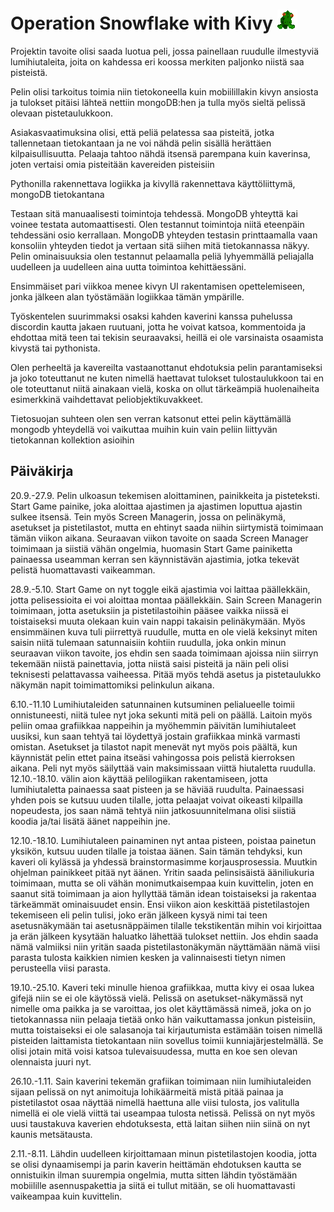 # Operation Snowflake with Kivy ![A1](https://github.com/JoonaKhr/operation-snowflake-kivy/blob/master/resources/imgs/A1.png)
Projektin tavoite olisi saada luotua peli, jossa painellaan ruudulle ilmestyviä lumihiutaleita, joita on kahdessa eri koossa merkiten paljonko niistä saa pisteistä.

Pelin olisi tarkoitus toimia niin tietokoneella kuin mobiilillakin kivyn ansiosta ja tulokset pitäisi lähteä nettiin mongoDB:hen ja tulla myös sieltä pelissä olevaan
pistetaulukkoon.

Asiakasvaatimuksina olisi, että peliä pelatessa saa pisteitä,  jotka tallennetaan tietokantaan ja ne voi nähdä pelin sisällä herättäen kilpaisullisuutta.
Pelaaja tahtoo nähdä itsensä parempana kuin kaverinsa, joten vertaisi omia pisteitään kavereiden pisteisiin

Pythonilla rakennettava logiikka ja kivyllä rakennettava käyttöliittymä, mongoDB tietokantana

Testaan sitä manuaalisesti toimintoja tehdessä. MongoDB yhteyttä kai voinee testata automaattisesti. Olen testannut toimintoja niitä eteenpäin tehdessäni osio kerrallaan. MongoDB yhteyden testasin printtaamalla vaan konsoliin yhteyden tiedot ja vertaan sitä siihen mitä tietokannassa näkyy. Pelin ominaisuuksia olen testannut pelaamalla peliä lyhyemmällä peliajalla uudelleen ja uudelleen aina uutta toimintoa kehittäessäni.

Ensimmäiset pari viikkoa menee kivyn UI rakentamisen opettelemiseen, jonka jälkeen alan työstämään logiikkaa tämän ympärille.

Työskentelen suurimmaksi osaksi kahden kaverini kanssa puhelussa discordin kautta jakaen ruutuani, jotta he voivat katsoa, kommentoida ja ehdottaa mitä teen tai tekisin seuraavaksi, heillä ei ole varsinaista osaamista kivystä tai pythonista.

Olen perheeltä ja kavereilta vastaanottanut ehdotuksia pelin parantamiseksi ja joko toteuttanut ne kuten nimellä haettavat tulokset tulostaulukkoon tai en ole toteuttanut niitä ainakaan vielä, koska on ollut tärkeämpiä huolenaiheita esimerkkinä vaihdettavat peliobjektikuvakkeet.

Tietosuojan suhteen olen sen verran katsonut ettei pelin käyttämällä mongodb yhteydellä voi vaikuttaa muihin kuin vain peliin liittyvän tietokannan kollektion asioihin

## Päiväkirja
20.9.-27.9. Pelin ulkoasun tekemisen aloittaminen, painikkeita ja pisteteksti. Start Game painike, joka aloittaa ajastimen ja ajastimen loputtua ajastin sulkee itsensä.
Tein myös Screen Managerin, jossa on pelinäkymä, asetukset ja pistetilastot, mutta en ehtinyt saada niihin siirtymistä toimimaan tämän viikon aikana. Seuraavan viikon tavoite on saada Screen Manager toimimaan ja siistiä vähän ongelmia, huomasin Start Game painiketta painaessa useamman kerran sen käynnistävän ajastimia, jotka tekevät pelistä huomattavasti vaikeamman.

28.9.-5.10. Start Game on nyt toggle eikä ajastimia voi laittaa päällekkäin, jotta pelisessioita ei voi aloittaa montaa päällekkäin. Sain Screen Managerin toimimaan, jotta asetuksiin ja pistetilastoihin pääsee vaikka niissä ei toistaiseksi muuta olekaan kuin vain nappi takaisin pelinäkymään. Myös ensimmäinen kuva tuli piirrettyä ruudulle, mutta en ole vielä keksinyt miten saisin niitä tulemaan satunnaisiin kohtiin ruudulla, joka onkin minun seuraavan viikon tavoite, jos ehdin sen saada toimimaan ajoissa niin siirryn tekemään niistä painettavia, jotta niistä saisi pisteitä ja näin peli olisi teknisesti pelattavassa vaiheessa. Pitää myös tehdä asetus ja pistetaulukko näkymän napit toimimattomiksi pelinkulun aikana.

6.10.-11.10 Lumihiutaleiden satunnainen kutsuminen pelialueelle toimii onnistuneesti, niitä tulee nyt joka sekunti mitä peli on päällä. Laitoin myös peliin omaa grafiikkaa nappeihin ja myöhemmin päivitän lumihiutaleet uusiksi, kun saan tehtyä tai löydettyä jostain grafiikkaa minkä varmasti omistan. Asetukset ja tilastot napit menevät nyt myös pois päältä, kun käynnistät pelin ettet paina itseäsi vahingossa pois pelistä kierroksen aikana. Peli nyt myös säilyttää vain maksimissaan viittä hiutaletta ruudulla. 12.10.-18.10. välin aion käyttää pelilogiikan rakentamiseen, jotta lumihiutaletta painaessa saat pisteen ja se häviää ruudulta. Painaessasi yhden pois se kutsuu uuden tilalle, jotta pelaajat voivat oikeasti kilpailla nopeudesta, jos saan nämä tehtyä niin jatkosuunnitelmana olisi siistiä koodia ja/tai lisätä äänet nappeihin jne. 

12.10.-18.10. Lumihiutaleen painaminen nyt antaa pisteen, poistaa painetun yksikön, kutsuu uuden tilalle ja toistaa äänen. Sain tämän tehdyksi, kun kaveri oli kylässä ja yhdessä brainstormasimme korjausprosessia. Muutkin ohjelman painikkeet pitää nyt äänen. Yritin saada pelinsisäistä ääniliukuria toimimaan, mutta se oli vähän monimutkaisempaa kuin kuvittelin, joten en saanut sitä toimimaan ja aion hyllyttää tämän idean toistaiseksi ja rakentaa tärkeämmät ominaisuudet ensin. Ensi viikon aion keskittää pistetilastojen tekemiseen eli pelin tulisi, joko erän jälkeen kysyä nimi tai teen asetusnäkymään tai asetusnäppäimen tilalle tekstikentän mihin voi kirjoittaa ja erän jälkeen kysytään haluatko lähettää tulokset nettiin. Jos ehdin saada nämä valmiiksi niin yritän saada pistetilastonäkymän näyttämään nämä viisi parasta tulosta kaikkien nimien kesken ja valinnaisesti tietyn nimen perusteella viisi parasta.

19.10.-25.10. Kaveri teki minulle hienoa grafiikkaa, mutta kivy ei osaa lukea gifejä niin se ei ole käytössä vielä. Pelissä on asetukset-näkymässä nyt nimelle oma paikka ja se varoittaa, jos olet käyttämässä nimeä, joka on jo tietokannassa niin pelaaja tietää onko hän vaikuttamassa jonkun pisteisiin, mutta toistaiseksi ei ole salasanoja tai kirjautumista estämään toisen nimellä pisteiden laittamista tietokantaan niin sovellus toimii kunniajärjestelmällä. Se olisi jotain mitä voisi katsoa tulevaisuudessa, mutta en koe sen olevan olennaista juuri nyt.

26.10.-1.11. Sain kaverini tekemän grafiikan toimimaan niin lumihiutaleiden sijaan pelissä on nyt animoituja lohikäärmeitä mistä pitää painaa ja pistetilastot osaa näyttää nimellä haettuna alle viisi tulosta, jos valitulla nimellä ei ole vielä viittä tai useampaa tulosta netissä. Pelissä on nyt myös uusi taustakuva kaverien ehdotuksesta, että laitan siihen niin siinä on nyt kaunis metsätausta.

2.11.-8.11. Lähdin uudelleen kirjoittamaan minun pistetilastojen koodia, jotta se olisi dynaamisempi ja parin kaverin heittämän ehdotuksen kautta se onnistuikin ilman suurempia ongelmia, mutta sitten lähdin työstämään mobiilille asennuspakettia ja siitä ei tullut mitään, se oli huomattavasti vaikeampaa kuin kuvittelin.

